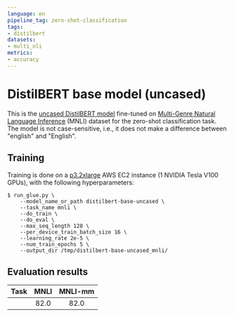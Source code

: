 ```yaml
---
language: en
pipeline_tag: zero-shot-classification
tags:
- distilbert
datasets:
- multi_nli
metrics:
- accuracy
---
```


# DistilBERT base model (uncased)

This is the [uncased DistilBERT model](https://huggingface.co/distilbert-base-uncased) fine-tuned on [Multi-Genre Natural Language Inference](https://huggingface.co/datasets/multi_nli) (MNLI) dataset for the zero-shot classification task. The model is not case-sensitive, i.e., it does not make a difference between "english" and "English".

## Training

Training is done on a [p3.2xlarge](https://aws.amazon.com/ec2/instance-types/p3/) AWS EC2 instance (1 NVIDIA Tesla V100 GPUs), with the following hyperparameters:

```
$ run_glue.py \
    --model_name_or_path distilbert-base-uncased \
    --task_name mnli \
    --do_train \
    --do_eval \
    --max_seq_length 128 \
    --per_device_train_batch_size 16 \
    --learning_rate 2e-5 \
    --num_train_epochs 5 \
    --output_dir /tmp/distilbert-base-uncased_mnli/
```

## Evaluation results

| Task | MNLI | MNLI-mm |
|:----:|:----:|:----:|
|      | 82.0 | 82.0 |